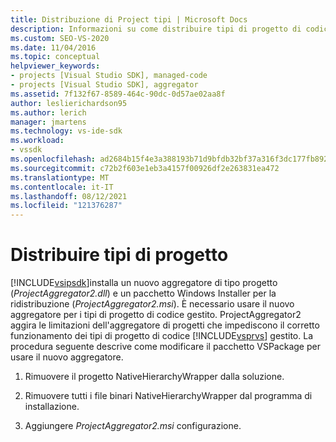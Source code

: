 ```yaml
---
title: Distribuzione di Project tipi | Microsoft Docs
description: Informazioni su come distribuire tipi di progetto di codice gestito usando un nuovo aggregatore di tipo progetto e un pacchetto del programma di installazione di Windows per la ridistribuzione, in Visual Studio SDK.
ms.custom: SEO-VS-2020
ms.date: 11/04/2016
ms.topic: conceptual
helpviewer_keywords:
- projects [Visual Studio SDK], managed-code
- projects [Visual Studio SDK], aggregator
ms.assetid: 7f132f67-8589-464c-90dc-0d57ae02aa8f
author: leslierichardson95
ms.author: lerich
manager: jmartens
ms.technology: vs-ide-sdk
ms.workload:
- vssdk
ms.openlocfilehash: ad2684b15f4e3a388193b71d9bfdb32bf37a316f3dc177fb892a7bd61578f727
ms.sourcegitcommit: c72b2f603e1eb3a4157f00926df2e263831ea472
ms.translationtype: MT
ms.contentlocale: it-IT
ms.lasthandoff: 08/12/2021
ms.locfileid: "121376287"
---
```

# <a name="deploy-project-types"></a>Distribuire tipi di progetto
[!INCLUDE[vsipsdk](../../extensibility/includes/vsipsdk_md.md)]installa un nuovo aggregatore di tipo progetto (*ProjectAggregator2.dll*) e un pacchetto Windows Installer per la ridistribuzione (*ProjectAggregator2.msi*). È necessario usare il nuovo aggregatore per i tipi di progetto di codice gestito. ProjectAggregator2 aggira le limitazioni dell'aggregatore di progetti che impediscono il corretto funzionamento dei tipi di progetto di codice [!INCLUDE[vsprvs](../../code-quality/includes/vsprvs_md.md)] gestito. La procedura seguente descrive come modificare il pacchetto VSPackage per usare il nuovo aggregatore.

1. Rimuovere il progetto NativeHierarchyWrapper dalla soluzione.

2. Rimuovere tutti i file binari NativeHierarchyWrapper dal programma di installazione.

3. Aggiungere *ProjectAggregator2.msi* configurazione.
